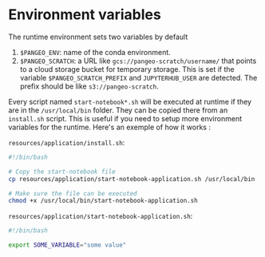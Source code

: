 # Environment variables

The runtime environment sets two variables by default

1. `$PANGEO_ENV`: name of the conda environment.
2. `$PANGEO_SCRATCH`: a URL like `gcs://pangeo-scratch/username/` that
   points to a cloud storage bucket for temporary storage. This is set
   if the variable `$PANGEO_SCRATCH_PREFIX` and `JUPYTERHUB_USER`
   are detected. The prefix should be like `s3://pangeo-scratch`.

Every script named `start-notebook*.sh` will be executed at runtime if they are in the `/usr/local/bin` folder. They can be copied there from an `install.sh` script. This is useful if you need to setup more environment variables for the runtime. 
Here's an exemple of how it works : 

`resources/application/install.sh`:
```bash
#!/bin/bash

# Copy the start-notebook file
cp resources/application/start-notebook-application.sh /usr/local/bin

# Make sure the file can be executed 
chmod +x /usr/local/bin/start-notebook-application.sh
```

`resources/application/start-notebook-application.sh`:
```bash
#!/bin/bash

export SOME_VARIABLE="some value"
```